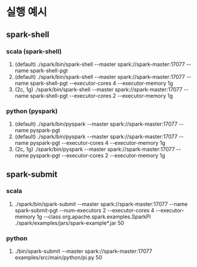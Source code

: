 # 실행 예시

## spark-shell

### scala (spark-shell)

1. (default) ./spark/bin/spark-shell --master spark://spark-master:17077 --name spark-shell-pgt
2. (default) ./spark/bin/spark-shell --master spark://spark-master:17077 --name spark-shell-pgt --executor-cores 4 --executor-memory 1g
3. (2c, 1g) ./spark/bin/spark-shell --master spark://spark-master:17077 --name spark-shell-pgt --executor-cores 2 --executor-memory 1g

### python (pyspark)

1. (default) ./spark/bin/pyspark --master spark://spark-master:17077 --name pyspark-pgt
2. (default) ./spark/bin/pyspark --master spark://spark-master:17077 --name pyspark-pgt --executor-cores 4 --executor-memory 1g
3. (2c, 1g) ./spark/bin/pyspark --master spark://spark-master:17077 --name pyspark-pgt --executor-cores 2 --executor-memory 1g

## spark-submit

### scala

1. ./spark/bin/spark-submit --master spark://spark-master:17077 --name spark-submit-pgt --num-executors 2 --executor-cores 4 --executor-memory 1g --class org.apache.spark.examples.SparkPi ./spark/examples/jars/spark-example*.jar 50

### python

1. ./bin/spark-submit --master spark://spark-master:17077 examples/src/main/python/pi.py 50



<!-- 2. ./spark/bin/spark-shell --master yarn --deploy-mode client --name ParkGyeongTae --class org.apache.spark.examples.SparkPi --driver-memory 1g --executor-memory 2g --num-executors 3 --executor-cores 2 ./spark/examples/jars/spark-example*.jar 50000
3. ./spark/bin/spark-submit --master yarn --deploy-mode cluster --name ParkGyeongTae --class org.apache.spark.examples.SparkPi --driver-memory 1g --executor-memory 2g --num-executors 2 --executor-cores 2 ./spark/examples/jars/spark-example*.jar 100000

- ./spark/bin/spark-submit --deploy-mode client --name ParkGyeongTae --class org.apache.spark.examples.SparkPi --driver-memory 1g --executor-memory 2g --num-executors 3 --executor-cores 2 ./spark/examples/jars/spark-example*.jar 50 -->